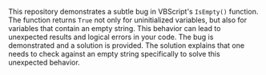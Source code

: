 This repository demonstrates a subtle bug in VBScript's `IsEmpty()` function.  The function returns `True` not only for uninitialized variables, but also for variables that contain an empty string. This behavior can lead to unexpected results and logical errors in your code. The bug is demonstrated and a solution is provided. The solution explains that one needs to check against an empty string specifically to solve this unexpected behavior.  